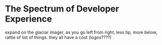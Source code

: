 # The Spectrum of Developer Experience

expand on the glaciar imager, as you go left from right, less tip, more below, rattle of list of things.  they all have a cost (logos????)

<!--
- live reload
- libs / frameworks
- meta frameworks
- this is not about how good they, they are all "good" and useful, but it's a matter and tradeoff of complexities, costs, risks
- bundlers (just for prod)
- HMR
- TypeScript
-->
